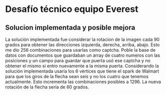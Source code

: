 # Desafío técnico equipo Everest

## Solucion implementada y posible mejora
La solución implementada fue considerar la rotacion de la imagen cada 90 grados para obtener las direcciones izquierda, derecha, arriba, abajo. Esto me dio 256 combinaciones para usarlas como captcha. Poble la base de datos con documentos que guardaban un array de cuatro numeros con las posiciones y un campo para guardar que puerta usó ese captcha y no obtener el mismo si entro nuevamente a la misma puerta. 
Considerando la solución implementada usaría los 6 vértices que tiene el spark de Walmart para que los giros de la flecha sean seis y no los cuatro que tenemos actualmente. Esto incrementa las combinaciones posibles a 1296. La nueva rotación de la flecha sería de 60 grados.